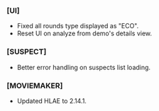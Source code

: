 ### \[UI\]

- Fixed all rounds type displayed as "ECO".
- Reset UI on analyze from demo's details view.

### \[SUSPECT\]

- Better error handling on suspects list loading.

### \[MOVIEMAKER\]

- Updated HLAE to 2.14.1.
